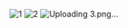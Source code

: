 ![1](https://user-images.githubusercontent.com/89715078/147379010-3a8ea79a-8266-4c9b-bfa0-1d0c20d03283.png)
![2](https://user-images.githubusercontent.com/89715078/147379011-7f68278f-7bcf-404d-ac71-9f6fa33eb559.png)
![Uploading 3.png…]()
